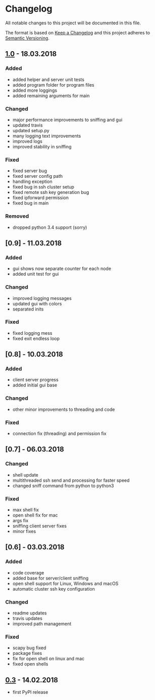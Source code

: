 # Changelog

All notable changes to this project will be documented in this file.

The format is based on [Keep a Changelog](http://keepachangelog.com/en/1.0.0/)
and this project adheres to [Semantic Versioning](http://semver.org/spec/v2.0.0.html).

## [1.0] - 18.03.2018

### Added

- added helper and server unit tests
- added program folder for program files
- added more loggings
- added remaining arguments for main

### Changed

- major performance improvements to sniffing and gui
- updated travis
- updated setup.py
- many logging text improvements
- improved logs
- improved stability in sniffing

### Fixed

- fixed server bug
- fixed server config path
- handling exception
- fixed bug in ssh cluster setup
- fixed remote ssh key generation bug
- fixed ipforward permission
- fixed bug in main

### Removed

- dropped python 3.4 support (sorry)

## [0.9] - 11.03.2018

### Added

- gui shows now separate counter for each node
- added unit test for gui

### Changed

- improved logging messages
- updated gui with colors
- separated inits

### Fixed

- fixed logging mess
- fixed exit endless loop

## [0.8] - 10.03.2018

### Added

- client server progress
- added initial gui base

### Changed

- other minor improvements to threading and code

### Fixed

- connection fix (threading) and permission fix

## [0.7] - 06.03.2018

### Changed

- shell update
- multithreaded ssh send and processing for faster speed
- changed sniff command from python to python3

### Fixed

- max shell fix
- open shell fix for mac
- args fix
- sniffing client server fixes
- minor fixes

## [0.6] - 03.03.2018

### Added

- code coverage
- added base for server/client sniffing
- open shell support for Linux, Windows and macOS
- automatic cluster ssh key configuration

### Changed

- readme updates
- travis updates
- improved path management

### Fixed

- scapy bug fixed
- package fixes
- fix for open shell on linux and mac
- fixed open shells

## [0.3] - 14.02.2018

- first PyPI release

[1.0]: https://github.com/XHotSniperX/Netconflib/releases/tag/v1.0
[0.3]: https://github.com/XHotSniperX/Netconflib/releases/tag/0.3